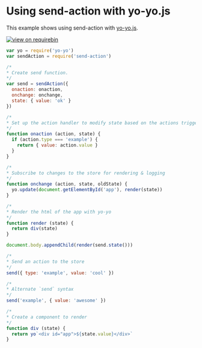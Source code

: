 # Using send-action with yo-yo.js

This example shows using send-action with [yo-yo.js](https://github.com/maxogden/yo-yo).

[![view on requirebin](http://requirebin.com/badge.png)](http://requirebin.com/?gist=a78a13e2b8ee24835665537aa94a9685)

```js
var yo = require('yo-yo')
var sendAction = require('send-action')

/*
* Create send function.
*/
var send = sendAction({
  onaction: onaction,
  onchange: onchange,
  state: { value: 'ok' }
})

/*
* Set up the action handler to modify state based on the actions triggered
*/
function onaction (action, state) {
  if (action.type === 'example') {
    return { value: action.value }
  }
}

/*
* Subscribe to changes to the store for rendering & logging
*/
function onchange (action, state, oldState) {
  yo.update(document.getElementById('app'), render(state))
}

/*
* Render the html of the app with yo-yo
*/
function render (state) {
  return div(state)
}

document.body.appendChild(render(send.state()))

/*
* Send an action to the store
*/
send({ type: 'example', value: 'cool' })

/*
* Alternate `send` syntax
*/
send('example', { value: 'awesome' })

/*
* Create a component to render
*/
function div (state) {
  return yo`<div id="app">${state.value}</div>`
}
```
